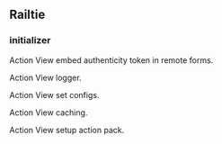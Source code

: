 ## Railtie

### initializer

Action View embed authenticity token in remote forms.

Action View logger.

Action View set configs.

Action View caching.

Action View setup action pack.
